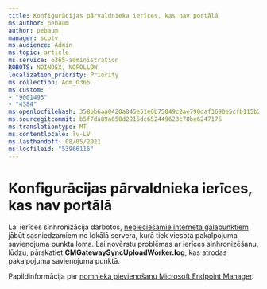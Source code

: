 ```yaml
---
title: Konfigurācijas pārvaldnieka ierīces, kas nav portālā
ms.author: pebaum
author: pebaum
manager: scotv
ms.audience: Admin
ms.topic: article
ms.service: o365-administration
ROBOTS: NOINDEX, NOFOLLOW
localization_priority: Priority
ms.collection: Adm_O365
ms.custom:
- "9001495"
- "4384"
ms.openlocfilehash: 358bb6aa0420a845e51e0b75049c2ae790daf3690e5cfb115b234d82a29e93a7
ms.sourcegitcommit: b5f7da89a650d2915dc652449623c78be6247175
ms.translationtype: MT
ms.contentlocale: lv-LV
ms.lasthandoff: 08/05/2021
ms.locfileid: "53966116"
---
```

# <a name="configuration-manager-devices-missing-in-the-portal"></a>Konfigurācijas pārvaldnieka ierīces, kas nav portālā

Lai ierīces sinhronizācija darbotos, [nepieciešamie interneta galapunktiem](https://docs.microsoft.com/configmgr/tenant-attach/device-sync-actions#internet-endpoints) jābūt sasniedzamiem no lokālā servera, kurā tiek viesota pakalpojuma savienojuma punkta loma. Lai novērstu problēmas ar ierīces sinhronizēšanu, lūdzu, pārskatiet **CMGatewaySyncUploadWorker.log**, kas atrodas pakalpojuma savienojuma punktā.

Papildinformācija par [nomnieka pievienošanu Microsoft Endpoint Manager](https://docs.microsoft.com/configmgr/tenant-attach/).
